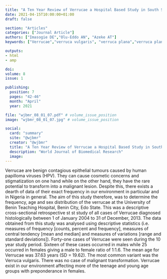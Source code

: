 ```yaml
---
title: "A Ten Year Review of Verrucae a Hospital Based Study in South South Nigeria"
date: 2021-04-15T10:00:00+01:00
draft: false

section: "Articles"
categories: ["Journal Article"]
authors: ["Imasogie DE","Olu-Eddo AN", "Azeke AT"]
keywords: ["Verrucae","verruca vulgaris", "verruca plana","verruca plantaris", "condyloma acuminatum"]

outputs: 
- html
- amp

doi:
volume: 8
issue: 1

publishing:
  position: 7
  pages: "42-46"
  month: "April"
  year: 2021

file: "wjbmr_08_01_07.pdf" # volume_issue_position
image: "wjbmr_08_01_07.jpg" # volume_issue_position

social:
  card: "summary"
  site: "@wjbmr"
  creator: "@wjbmr"
  title: "A Ten Year Review of Verrucae a Hospital Based Study in South South Nigeria"
  description: "World Journal of Biomedical Research"
  image:
---
```

Verrucae are benign contagious epithelial tumours caused by human papilloma viruses (HPV). They can cause cosmetic concerns and stigmatization on one hand while on the other hand, they have the rare potential to transform into a malignant lesion. Despite this, there exists a dearth of data of their exact frequency in our environment in particular and in Nigeria in general. The aim of this study therefore, was to determine the frequency, age and sex distribution of the verrucae at the University of Benin Teaching Hospital, Benin City, Edo State. This was a descriptive cross-sectional retrospective st st study of all cases of Verrucae diagnosed histologically between 1 of January 2004 to 31 of December, 2013. The data obtained from this study was analysed using descriptive statistics (i.e. measures of frequency [counts, percent and frequency], measures of central tendency [mean and median] and measures of variations [range and standard deviations]). Forty-one cases of Verrucae were seen during the 10 year study period. Sixteen of these cases occurred in males while 25 occurred in females giving a male to female ratio of 1:1.6. The mean age for Verrucae was 37.63 years (SD = 19.62). The most common variant was the Verruca vulgaris. There was no case of malignant transformation. Verrucae exist in our environment affecting more of the teenage and young age groups with
preponderance in females. 